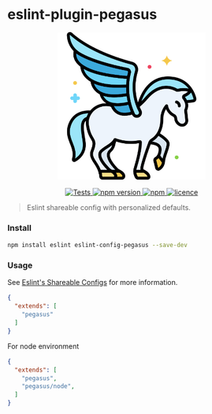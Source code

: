 # eslint-plugin-pegasus

<p align="center">
  <a href="https://github.com/sibiraj-s/eslint-config-pegasus">
   <img src="./assets/pegasus.png" alt="pegasus" height="300">
  </a>
</p>
<p align="center">
  <a href="https://github.com/sibiraj-s/eslint-config-pegasus/actions">
    <img alt="Tests" src="https://github.com/sibiraj-s/eslint-config-pegasus/workflows/Tests/badge.svg">
  </a>
  <a href="https://www.npmjs.com/package/eslint-config-pegasus">
    <img alt="npm version" src="https://badgen.net/npm/v/eslint-config-pegasus">
  </a>
  <a href="https://www.npmjs.com/package/eslint-config-pegasus">
    <img alt="npm" src="https://badgen.net/npm/dt/eslint-config-pegasus">
  </a>
  <a href="https://github.com/sibiraj-s/eslint-config-pegasus/blob/master/LICENSE">
    <img alt="licence" src="https://badgen.net/npm/license/eslint-config-pegasus">
  </a>
</p>

> Eslint shareable config with personalized defaults.

### Install

```bash
npm install eslint eslint-config-pegasus --save-dev
```

### Usage

See [Eslint's Shareable Configs](https://eslint.org/docs/developer-guide/shareable-configs) for more information.

```json
{
  "extends": [
    "pegasus"
  ]
}
```

For node environment

```json
{
  "extends": [
    "pegasus",
    "pegasus/node",
  ]
}
```
